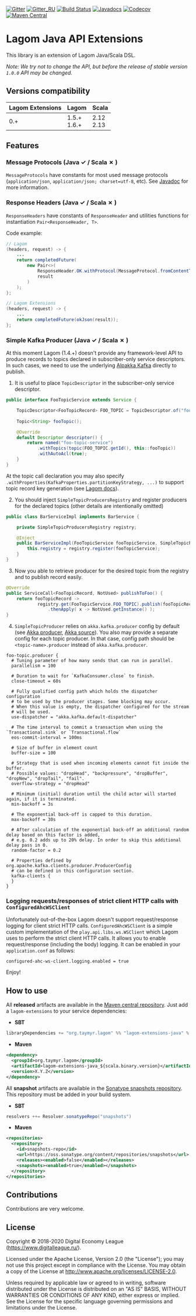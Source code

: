 [![Gitter](https://img.shields.io/badge/chat-gitter-purple.svg)](https://gitter.im/taymyr/taymyr)
[![Gitter_RU](https://img.shields.io/badge/chat-russian%20channel-purple.svg)](https://gitter.im/taymyr/taymyr_ru)
[![Build Status](https://travis-ci.org/taymyr/lagom-extensions.svg?branch=master)](https://travis-ci.org/taymyr/lagom-extensions)
[![Javadocs](https://www.javadoc.io/badge/org.taymyr.lagom/lagom-extensions-java_2.12.svg)](https://www.javadoc.io/doc/org.taymyr.lagom/lagom-extensions-java_2.12)
[![Codecov](https://codecov.io/gh/taymyr/lagom-extensions/branch/master/graph/badge.svg)](https://codecov.io/gh/taymyr/lagom-extensions)
[![Maven Central](https://img.shields.io/maven-central/v/org.taymyr.lagom/lagom-extensions-java_2.12.svg)](https://search.maven.org/search?q=a:lagom-extensions-java_2.12%20AND%20g:org.taymyr.lagom)

# Lagom Java API Extensions

This library is an extension of Lagom Java/Scala DSL.

_Note: We try not to change the API, but before the release of stable version `1.0.0` API may be changed._

## Versions compatibility

| Lagom Extensions | Lagom            | Scala          |
|------------------|------------------|----------------|
| 0.+              | 1.5.+ <br> 1.6.+ | 2.12 <br> 2.13 |

## Features

### Message Protocols (Java &#10003; / Scala &#10007; )

`MessageProtocols` have constants for most used message protocols (`application/json`, `application/json; charset=utf-8`, etc).
See [Javadoc](https://www.javadoc.io/doc/org.taymyr.lagom/lagom-extensions-java_2.12) for more information.

### Response Headers (Java &#10003; / Scala &#10007; )

`ResponseHeaders` have constants of `ResponseHeader` and utilities functions for instantiation `Pair<ResponseHeader, T>`.

Code example:

```java
// Lagom
(headers, request) -> { 
    ...
    return completedFuture(
        new Pair<>(
            ResponseHeader.OK.withProtocol(MessageProtocol.fromContentTypeHeader(Optional.of("application/json"))), 
            result
        )
    );
};

// Lagom Extensions
(headers, request) -> { 
    ...
    return completedFuture(okJson(result));
};
```

### Simple Kafka Producer (Java &#10003; / Scala &#10007; )

At this moment Lagom (1.4.+) doesn't provide any framework-level API to produce records to topics declared in subscriber-only service descriptors. 
In such cases, we need to use the underlying [Alpakka Kafka](https://doc.akka.io/docs/akka-stream-kafka/current/home.html) directly to publish.

1. It is useful to place `TopicDescriptor` in the subscriber-only service descriptor.

```java
public interface FooTopicService extends Service {

    TopicDescriptor<FooTopicRecord> FOO_TOPIC = TopicDescriptor.of("foo-topic", FooTopicRecord.class);
    
    Topic<String> fooTopic();

    @Override
    default Descriptor descriptor() {
        return named("foo-topic-service")
            .withTopics(topic(FOO_TOPIC.getId(), this::fooTopic))
            .withAutoAcl(true);
    }
}
```

At the topic call declaration you may also specify `.withProperties(KafkaProperties.partitionKeyStrategy, ...)` to support topic record key generation (see [Lagom docs](https://www.lagomframework.com/documentation/current/java/MessageBrokerApi.html#Partitioning-topics)).

2. You should inject `SimpleTopicProducersRegistry` and register producers for the declared topics (other details are intentionally omitted)

```java
public class BarServiceImpl implements BarService {

    private SimpleTopicProducersRegistry registry;

    @Inject
    public BarServiceImpl(FooTopicService fooTopicService, SimpleTopicProducersRegistry registry) {
        this.registry = registry.register(fooTopicService);
    }
}
```

3. Now you able to retrieve producer for the desired topic from the registry and to publish record easily.

```java
@Override
public ServiceCall<FooTopicRecord, NotUsed> publishToFoo() {
    return fooTopicRecord ->
            registry.get(FooTopicService.FOO_TOPIC).publish(fooTopicRecord)
                .thenApply( x -> NotUsed.getInstance() );
}
```

4. `SimpleTopicProducer` relies on `akka.kafka.producer` config by default (see [Akka producer](https://doc.akka.io/docs/akka-stream-kafka/current/producer.html#settings), [Akka source](https://doc.akka.io/japi/akka/2.5/akka/stream/javadsl/Source.html#queue(int,akka.stream.OverflowStrategy))).
You also may provide a separate config for each topic producer. In that case, config path should be `<topic-name>.producer` instead of `akka.kafka.producer`.

```HOCON
foo-topic.producer {
  # Tuning parameter of how many sends that can run in parallel.
  parallelism = 100

  # Duration to wait for `KafkaConsumer.close` to finish.
  close-timeout = 60s
  
  # Fully qualified config path which holds the dispatcher configuration
  # to be used by the producer stages. Some blocking may occur.
  # When this value is empty, the dispatcher configured for the stream
  # will be used.
  use-dispatcher = "akka.kafka.default-dispatcher"

  # The time interval to commit a transaction when using the `Transactional.sink` or `Transactional.flow`
  eos-commit-interval = 100ms

  # Size of buffer in element count
  buffer-size = 100

  # Strategy that is used when incoming elements cannot fit inside the buffer.
  # Possible values: "dropHead", "backpressure", "dropBuffer", "dropNew", "dropTail", "fail".
  overflow-strategy = "dropHead"

  # Minimum (initial) duration until the child actor will started again, if it is terminated.
  min-backoff = 3s

  # The exponential back-off is capped to this duration.
  max-backoff = 30s

  # After calculation of the exponential back-off an additional random delay based on this factor is added,
  # e.g. 0.2 adds up to 20% delay. In order to skip this additional delay pass in 0.
  random-factor = 0.2

  # Properties defined by org.apache.kafka.clients.producer.ProducerConfig
  # can be defined in this configuration section.
  kafka-clients {
  }
}
```

### Logging requests/responses of strict client HTTP calls with `ConfiguredAhcWSClient`
Unfortunately out-of-the-box Lagom doesn't support request/response logging for client strict HTTP calls. 
`ConfiguredAhcWSClient` is a simple custom implementation of the `play.api.libs.ws.WSClient` which Lagom uses to perform the strict client HTTP calls. 
It allows you to enable request/response (including the body) logging. It can be enabled in your `application.conf` as follows:
```hocon
configured-ahc-ws-client.logging.enabled = true
```
Enjoy!

## How to use

All **released** artifacts are available in the [Maven central repository](https://search.maven.org/search?q=a:lagom-extensions-java_2.12%20AND%20g:org.taymyr.lagom).
Just add a `lagom-extensions` to your service dependencies:

* **SBT**

```scala
libraryDependencies += "org.taymyr.lagom" %% "lagom-extensions-java" % "X.Y.Z"
```

* **Maven**

```xml
<dependency>
  <groupId>org.taymyr.lagom</groupId>
  <artifactId>lagom-extensions-java_${scala.binary.version}</artifactId>
  <version>X.Y.Z</version>
</dependency>
```

All **snapshot** artifacts are available in the [Sonatype snapshots repository](https://oss.sonatype.org/content/repositories/snapshots/org/taymyr/lagom).
This repository must be added in your build system. 

* **SBT**

```scala
resolvers ++= Resolver.sonatypeRepo("snapshots")
```

* **Maven**
```xml
<repositories>
  <repository>
    <id>snapshots-repo</id>
    <url>https://oss.sonatype.org/content/repositories/snapshots</url>
    <releases><enabled>false</enabled></releases>
    <snapshots><enabled>true</enabled></snapshots>
  </repository>
</repositories>
``` 

## Contributions

Contributions are very welcome.

## License

Copyright © 2018-2020 Digital Economy League (https://www.digitalleague.ru/).

Licensed under the Apache License, Version 2.0 (the "License"); you may not use this project except in compliance with the License. You may obtain a copy of the License at http://www.apache.org/licenses/LICENSE-2.0.

Unless required by applicable law or agreed to in writing, software distributed under the License is distributed on an "AS IS" BASIS, WITHOUT WARRANTIES OR CONDITIONS OF ANY KIND, either express or implied. See the License for the specific language governing permissions and limitations under the License.
